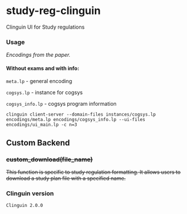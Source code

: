 # study-reg-clinguin
Clinguin UI for Study regulations

### Usage

*Encodings from the paper.*

#### Without exams and with info:

`meta.lp` - general encoding

`cogsys.lp` - instance for cogsys

`cogsys_info.lp` - cogsys program information

```
clinguin client-server --domain-files instances/cogsys.lp encodings/meta.lp encodings/cogsys_info.lp --ui-files encodings/ui_main.lp -c n=3
```



## Custom Backend

### ~~custom_download(file_name)~~

~~This function is specific to study regulation formatting. It allows users to download a study plan file with a specified name.~~


### Clinguin version
`Clinguin 2.0.0`